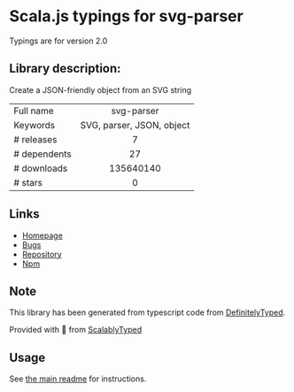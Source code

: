 
# Scala.js typings for svg-parser

Typings are for version 2.0

## Library description:
Create a JSON-friendly object from an SVG string

|                    |                 |
| ------------------ | :-------------: |
| Full name          | svg-parser |
| Keywords           | SVG, parser, JSON, object |
| # releases         | 7 |
| # dependents       | 27 |
| # downloads        | 135640140 |
| # stars            | 0 |

## Links
- [Homepage](https://github.com/Rich-Harris/svg-parser#README)
- [Bugs](https://github.com/Rich-Harris/svg-parser/issues)
- [Repository](https://github.com/Rich-Harris/svg-parser)
- [Npm](https://www.npmjs.com/package/svg-parser)
    


## Note
This library has been generated from typescript code from [DefinitelyTyped](https://definitelytyped.org).

Provided with :purple_heart: from [ScalablyTyped](https://github.com/oyvindberg/ScalablyTyped)

## Usage
See [the main readme](../../readme.md) for instructions.


